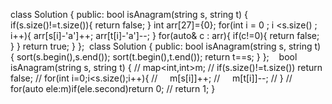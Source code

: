 class Solution {
public:
bool isAnagram(string s, string t) {
if(s.size()!=t.size()){
return false;
}
int arr[27]={0};
for(int i = 0 ; i <s.size() ; i++){
arr[s[i]-'a']++;
arr[t[i]-'a']--;
}
for(auto& c : arr){
if(c!=0){
return false;
}
}
return true;
}
};
​
class Solution {
public:
bool isAnagram(string s, string t) {
sort(s.begin(),s.end());
sort(t.begin(),t.end());
return t==s;
}
};
​
​
​
bool isAnagram(string s, string t) {
// map<int,int>m;
// if(s.size()!=t.size()) return false;
// for(int i=0;i<s.size();i++){
//     m[s[i]]++;
//     m[t[i]]--;
// }
// for(auto ele:m)if(ele.second)return 0;
// return 1;
}
​
​